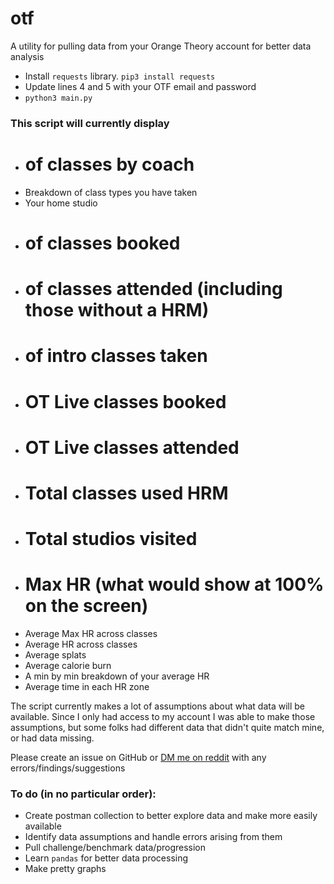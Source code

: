 # otf
A utility for pulling data from your Orange Theory account for better data analysis

* Install `requests` library. `pip3 install requests`
* Update lines 4 and 5 with your OTF email and password
* `python3 main.py`

### This script will currently display
* # of classes by coach
* Breakdown of class types you have taken
* Your home studio
* # of classes booked
* # of classes attended (including those without a HRM)
* # of intro classes taken
* # OT Live classes booked
* # OT Live classes attended
* # Total classes used HRM
* # Total studios visited
* # Max HR (what would show at 100% on the screen)
* Average Max HR across classes
* Average HR across classes
* Average splats
* Average calorie burn
* A min by min breakdown of your average HR
* Average time in each HR zone

The script currently makes a lot of assumptions about what data will be available. Since I only had access to my account I was able to make those assumptions, but some folks had different data that didn't quite match mine, or had data missing. 

Please create an issue on GitHub or [DM me on reddit](https://www.reddit.com/message/compose/?to=/u/fireislander) with any errors/findings/suggestions


### To do (in no particular order):
* Create postman collection to better explore data and make more easily available
* Identify data assumptions and handle errors arising from them
* Pull challenge/benchmark data/progression
* Learn `pandas` for better data processing
* Make pretty graphs
